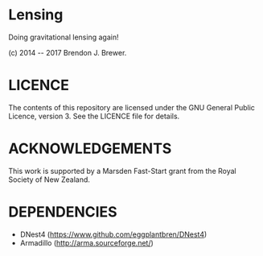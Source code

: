 Lensing
=======

Doing gravitational lensing again!

(c) 2014 -- 2017 Brendon J. Brewer.

LICENCE
=======

The contents of this repository are licensed under the GNU General Public
Licence, version 3. See the LICENCE file for details.

ACKNOWLEDGEMENTS
================

This work is supported by a Marsden Fast-Start grant
from the Royal Society of New Zealand.


DEPENDENCIES
============

* DNest4 (https://www.github.com/eggplantbren/DNest4)
* Armadillo (http://arma.sourceforge.net/)

